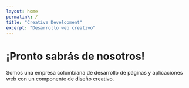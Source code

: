 ```yaml
---
layout: home
permalink: /
title: "Creative Development"
excerpt: "Desarrollo web creativo"
---
```

# ¡Pronto sabrás de nosotros!
Somos una empresa colombiana de desarrollo de páginas y aplicaciones web con un componente de diseño creativo.
